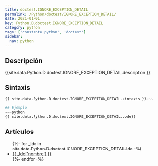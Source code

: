 ```yaml
---
title: doctest.IGNORE_EXCEPTION_DETAIL
permalink: /Python/doctest/IGNORE_EXCEPTION_DETAIL/
date: 2021-01-01
key: Python.D.doctest.IGNORE_EXCEPTION_DETAIL
category: python
tags: ['constante python', 'doctest']
sidebar: 
  nav: python
---
```


## Descripción
{{site.data.Python.D.doctest.IGNORE_EXCEPTION_DETAIL.description }}

## Sintaxis
~~~python
{{ site.data.Python.D.doctest.IGNORE_EXCEPTION_DETAIL.sintaxis }}~~~

## Ejemplo
~~~python
{{ site.data.Python.D.doctest.IGNORE_EXCEPTION_DETAIL.code}}
~~~

## Artículos
<ul>
{%- for _ldc in site.data.Python.D.doctest.IGNORE_EXCEPTION_DETAIL.ldc -%}
   <li>
       <a href="{{_ldc['url'] }}">{{ _ldc['nombre'] }}</a>
   </li>
{%- endfor -%}
</ul>
